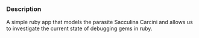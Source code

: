 ### Description

A simple ruby app that models the parasite Sacculina Carcini and allows us to
investigate the current state of debugging gems in ruby.
